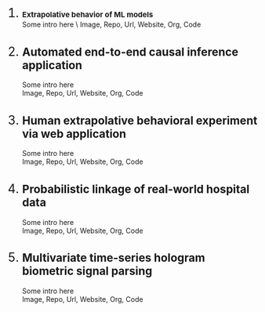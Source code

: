 <!-- <svg fill="none" viewBox="0 0 800 400" width="800" height="400" xmlns="http://www.w3.org/2000/svg"> -->
<foreignObject width="100%" height="100%">
<style>
    table {
        border: 1px solid white;
    }
    th, td {
        align-content: center;
    }
    a {
        font-size: 15px;
        font-weight: bold;
    }
    ol li {
        /* list-style: decimal-leading-zero; */
        font-size:25px;
    }
    li span {
        font-size:15px;
    }
</style>

<ol start="1">
<li><span><a>Extrapolative behavior of ML models</a></span></li>
Some intro here \
Image, Repo, Url, Website, Org, Code

<li><span>

## Automated end-to-end causal inference application </span></li>
Some intro here \
Image, Repo, Url, Website, Org, Code

<li><span>

## Human extrapolative behavioral experiment via web application</span></li>
Some intro here \
Image, Repo, Url, Website, Org, Code

<li><span>

## Probabilistic linkage of real-world hospital data</span></li>
Some intro here \
Image, Repo, Url, Website, Org, Code

<li><span>

## Multivariate time-series hologram biometric signal parsing</span></li>
Some intro here \
Image, Repo, Url, Website, Org, Code

</ol>
</foreignObject>
<!-- </svg> -->